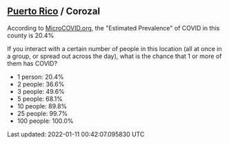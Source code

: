 
## [Puerto Rico](/united-states/puerto-rico) / Corozal

According to [MicroCOVID.org](http://microcovid.org),
the "Estimated Prevalence" of COVID in this county is 20.4%

If you interact with a certain number of people in this location
(all at once in a group, or spread out across the day), what is the chance that
1 or more of them has COVID?

- 1 person: 20.4%
- 2 people: 36.6%
- 3 people: 49.6%
- 5 people: 68.1%
- 10 people: 89.8%
- 25 people: 99.7%
- 100 people: 100.0%

Last updated: 2022-01-11 00:42:07.095830 UTC
